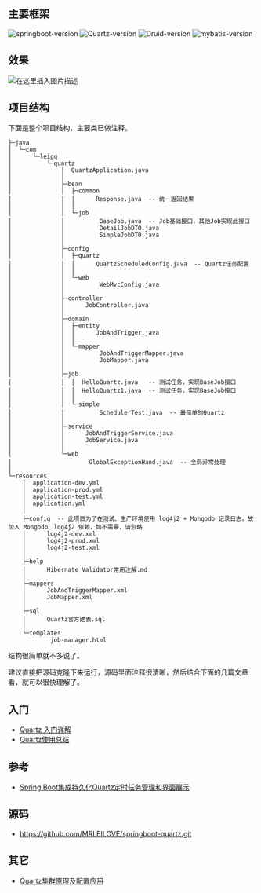 ## 主要框架

![springboot-version](https://img.shields.io/badge/SpringBoot-2.0.4.RELEASE-orange)
![Quartz-version](https://img.shields.io/badge/Quartz-2.3.0-blue)
![Druid-version](https://img.shields.io/badge/Druid-1.0.29-green)
![mybatis-version](https://img.shields.io/badge/mybatis-1.3.1-lightgrey?link=http://left&link=http://right)

## 效果

![在这里插入图片描述](https://img-blog.csdnimg.cn/20190731095608529.gif)

## 项目结构

下面是整个项目结构，主要类已做注释。

```
├─java
│  └─com
│      └─leigq
│          └─quartz
│              │  QuartzApplication.java
│              │
│              ├─bean
│              │  ├─common
│              │  │      Response.java  -- 统一返回结果
│              │  │
│              │  └─job
│              │          BaseJob.java  -- Job基础接口，其他Job实现此接口
│              │          DetailJobDTO.java
│              │          SimpleJobDTO.java
│              │
│              ├─config
│              │  ├─quartz
│              │  │      QuartzScheduledConfig.java  -- Quartz任务配置
│              │  │
│              │  └─web
│              │          WebMvcConfig.java
│              │
│              ├─controller
│              │      JobController.java
│              │
│              ├─domain
│              │  ├─entity
│              │  │      JobAndTrigger.java
│              │  │
│              │  └─mapper
│              │          JobAndTriggerMapper.java
│              │          JobMapper.java
│              │
│              ├─job
│              │  │  HelloQuartz.java   -- 测试任务，实现BaseJob接口
│              │  │  HelloQuartz1.java  -- 测试任务，实现BaseJob接口 
│              │  │
│              │  └─simple
│              │          SchedulerTest.java  -- 最简单的Quartz
│              │
│              ├─service
│              │      JobAndTriggerService.java
│              │      JobService.java
│              │
│              └─web
│                      GlobalExceptionHand.java  -- 全局异常处理
│
└─resources
    │  application-dev.yml
    │  application-prod.yml
    │  application-test.yml
    │  application.yml
    │
    ├─config  -- 此项目为了在测试、生产环境使用 log4j2 + Mongodb 记录日志，故加入 Mongodb、log4j2 依赖，如不需要，请忽略
    │      log4j2-dev.xml
    │      log4j2-prod.xml
    │      log4j2-test.xml
    │
    ├─help
    │      Hibernate Validator常用注解.md
    │
    ├─mappers
    │      JobAndTriggerMapper.xml
    │      JobMapper.xml
    │
    ├─sql
    │      Quartz官方建表.sql
    │
    └─templates
            job-manager.html
```

结构很简单就不多说了。

建议直接把源码克隆下来运行，源码里面注释很清晰，然后结合下面的几篇文章看，就可以很快理解了。

## 入门

- [Quartz 入门详解](http://www.importnew.com/22890.html)
- [Quartz使用总结](https://www.cnblogs.com/drift-ice/p/3817269.html)

## 参考

- [Spring Boot集成持久化Quartz定时任务管理和界面展示](https://www.cnblogs.com/dekevin/p/8716596.html)

## 源码

 - https://github.com/MRLEILOVE/springboot-quartz.git

## 其它

 - [Quartz集群原理及配置应用](https://www.cnblogs.com/zhenyuyaodidiao/p/4755649.html)
